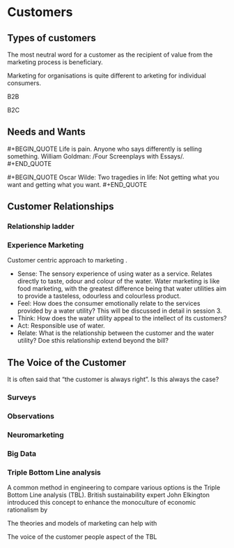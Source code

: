 
# Customers
## Types of customers
The most neutral word for a customer as the recipient of value from the marketing process is beneficiary. 

Marketing for organisations is quite different to arketing for individual consumers.

B2B

B2C

## Needs and Wants
#+BEGIN_QUOTE
Life is pain. Anyone who says differently is selling something. William Goldman: /Four Screenplays with Essays/.
#+END_QUOTE

#+BEGIN_QUOTE
Oscar Wilde: Two tragedies in life: Not getting what you want and getting what you want.
#+END_QUOTE
## Customer Relationships
### Relationship ladder

### Experience Marketing
Customer centric approach to marketing .
- Sense: The sensory experience of using water as a service. Relates directly to taste, odour and colour of the water. Water marketing is like food marketing, with the greatest difference being that water utilities aim to provide a tasteless, odourless and colourless product.
- Feel: How does the consumer emotionally relate to the services provided by a water utility? This will be discussed in detail in session 3.
- Think: How does the water utility appeal to the intellect of its customers?
- Act: Responsible use of water.
- Relate: What is the relationship between the customer and the water utility? Doe sthis relationship extend beyond the bill?

## The Voice of the Customer
It is often said that “the customer is always right”. Is this always the case?
### Surveys
### Observations
### Neuromarketing
### Big Data
### Triple Bottom Line analysis
A common method in engineering to compare various options is the Triple Bottom Line analysis (TBL). British sustainability expert John Elkington introduced this concept to enhance the monoculture of economic rationalism by 

The theories and models of marketing can help with 

The voice of the customer people aspect of the TBL 

